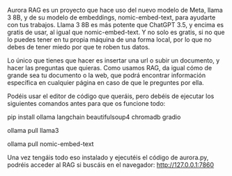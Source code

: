 Aurora RAG es un proyecto que hace uso del nuevo modelo de Meta, llama 3 8B, y de su modelo de embeddings, nomic-embed-text, para ayudarte con tus trabajos.
Llama 3 8B es más potente que ChatGPT 3.5, y encima es gratis de usar, al igual que nomic-embed-text.
Y no solo es gratis, si no que lo puedes tener en tu propia máquina de una forma local, por lo que no debes de tener miedo por que te roben tus datos.

Lo único que tienes que hacer es insertar una url o subir un documento, y hacer las preguntas que quieras.
Como usamos RAG, da igual cómo de grande sea tu documento o la web, que podrá encontrar información específica en cualquier página en caso de que le preguntes por ella.

Podéis usar el editor de código que queráis, pero debéis de ejecutar los siguientes comandos antes para que os funcione todo:

pip install ollama langchain beautifulsoup4 chromadb gradio

ollama pull llama3 

ollama pull nomic-embed-text


Una vez tengáis todo eso instalado y ejecutéis el código de aurora.py, podréis acceder al RAG si buscáis en el navegador: http://127.0.0.1:7860
